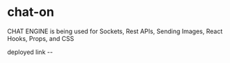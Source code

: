 # chat-on


CHAT ENGINE is being used for  Sockets, Rest APIs, Sending Images, React Hooks, Props, and CSS  

deployed link --

